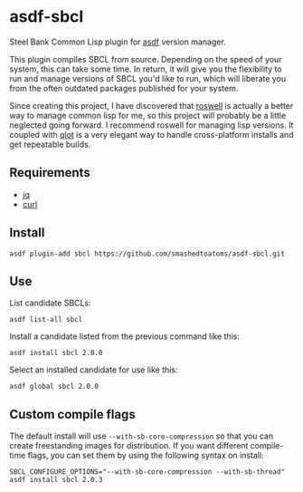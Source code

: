 # asdf-sbcl

Steel Bank Common Lisp plugin for [asdf](https://github.com/asdf-vm/asdf) version manager.

This plugin compiles SBCL from source. Depending on the speed of your
system, this can take some time. In return, it will give you the
flexibility to run and manage versions of SBCL you'd like to run,
which will liberate you from the often outdated packages published for
your system.  

Since creating this project, I have discovered that 
[roswell](https://github.com/roswell/roswell) is actually a better
way to manage common lisp for me, so this project will probably be
a little neglected going forward.  I recommend roswell for managing
lisp versions.  It coupled with [qlot](https://github.com/fukamachi/qlot)
is a very elegant way to handle cross-platform installs and get
repeatable builds.

## Requirements

- [jq](https://stedolan.github.io/jq/)
- [curl](https://curl.haxx.se/)

## Install

```
asdf plugin-add sbcl https://github.com/smashedtoatoms/asdf-sbcl.git
```

## Use

List candidate SBCLs:

`asdf list-all sbcl`

Install a candidate listed from the previous command like this:

`asdf install sbcl 2.0.0`

Select an installed candidate for use like this:

`asdf global sbcl 2.0.0`

## Custom compile flags

The default install will use `--with-sb-core-compression` so that you can create freestanding images for distribution.
If you want different compile-time flags, you can set them by using the following syntax on install:

`SBCL_CONFIGURE_OPTIONS="--with-sb-core-compression --with-sb-thread" asdf install sbcl 2.0.3`
